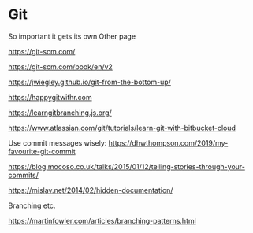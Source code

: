 # Git

So important it gets its own Other page

https://git-scm.com/

https://git-scm.com/book/en/v2

https://jwiegley.github.io/git-from-the-bottom-up/

https://happygitwithr.com

https://learngitbranching.js.org/

https://www.atlassian.com/git/tutorials/learn-git-with-bitbucket-cloud

Use commit messages wisely: https://dhwthompson.com/2019/my-favourite-git-commit

https://blog.mocoso.co.uk/talks/2015/01/12/telling-stories-through-your-commits/

https://mislav.net/2014/02/hidden-documentation/

Branching etc.

https://martinfowler.com/articles/branching-patterns.html


